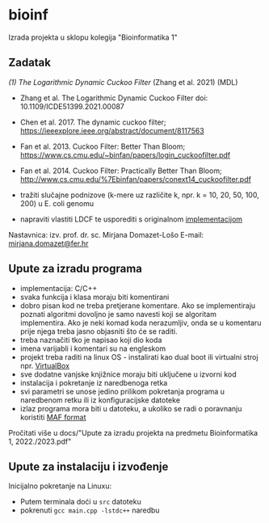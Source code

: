 

# bioinf
Izrada projekta u sklopu kolegija "Bioinformatika 1"

## Zadatak

*(1) The Logarithmic Dynamic Cuckoo Filter* (Zhang et al. 2021) (MDL)

- Zhang et al. The Logarithmic Dynamic Cuckoo Filter 
	doi: 10.1109/ICDE51399.2021.00087
	
- Chen et al. 2017. The dynamic cuckoo filter; https://ieeexplore.ieee.org/abstract/document/8117563
- Fan et al. 2013. Cuckoo Filter: Better Than Bloom;
https://www.cs.cmu.edu/~binfan/papers/login_cuckoofilter.pdf
- Fan et al. 2014. Cuckoo Filter: Practically Better Than Bloom;
http://www.cs.cmu.edu/%7Ebinfan/papers/conext14_cuckoofilter.pdf
- tražiti slučajne podnizove (k-mere uz različite k, npr. k = 10, 20, 50, 100, 200) u E. coli genomu
- napraviti vlastiti LDCF te usporediti s originalnom [implementacijom](https://github.com/CGCL-codes/LDCF)

Nastavnica: izv. prof. dr. sc. Mirjana Domazet-Lošo 
E-mail: mirjana.domazet@fer.hr

## Upute za izradu programa
- implementacija: C/C++
- svaka funkcija i klasa moraju biti komentirani
- dobro pisan kod ne treba pretjerane komentare. Ako se implementiraju poznati algoritmi dovoljno je
    samo navesti koji se algoritam implementira. Ako je neki komad koda nerazumljiv, onda se u
    komentaru prije njega treba jasno objasniti što će se raditi.
- treba naznačiti tko je napisao koji dio koda
- imena varijabli i komentari su na engleskom
- projekt treba raditi na linux OS - instalirati kao dual boot ili virtualni stroj npr. [VirtualBox](https://www.virtualbox.org/)
- sve dodatne vanjske knjižnice moraju biti uključene u izvorni kod
- instalacija i pokretanje iz naredbenoga retka
- svi parametri se unose jedino prilikom pokretanja programa u naredbenom retku ili iz konfiguracijske
datoteke
- izlaz programa mora biti u datoteku, a ukoliko se radi o poravnanju koristiti [MAF format](
http://genome.ucsc.edu/FAQ/FAQformat.html#format5)

Pročitati više u docs/"Upute za izradu projekta na predmetu Bioinformatika 1, 2022./2023.pdf"
## Upute za instalaciju i izvođenje
Inicijalno pokretanje na Linuxu:
- Putem terminala doći u `src` datoteku
- pokrenuti `gcc main.cpp -lstdc++` naredbu


